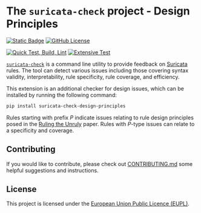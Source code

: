 # The `suricata-check` project - Design Principles

[![Static Badge](https://img.shields.io/badge/docs-suricata--check-blue)](https://suricata-check-design-principles.teuwen.net/)
[![GitHub License](https://img.shields.io/github/license/Koen1999/suricata-check-design-principles)](https://github.com/Koen1999/suricata-check-design-principles/blob/master/LICENSE)

[![Quick Test, Build, Lint](https://github.com/Koen1999/suricata-check-design-principles/actions/workflows/python-pr.yml/badge.svg?event=push)](https://github.com/Koen1999/suricata-check-design-principles/actions/workflows/python-pr.yml)
[![Extensive Test](https://github.com/Koen1999/suricata-check-design-principles/actions/workflows/python-push.yml/badge.svg)](https://github.com/Koen1999/suricata-check-design-principles/actions/workflows/python-push.yml)

[`suricata-check`](https://github.com/Koen1999/suricata-check) is a command line utility to provide feedback on [Suricata](https://github.com/OISF/suricata) rules.
The tool can detect various issues including those covering syntax validity, interpretability, rule specificity, rule coverage, and efficiency.

This extension is an additional checker for design issues, which can be installed by running the following command:

```bash
pip install suricata-check-design-principles
```

Rules starting with prefix _P_ indicate issues relating to rule design principles posed in the [Ruling the Unruly](https://doi.org/10.1145/3708821.3710823) paper.
Rules with _P_-type issues can relate to a specificity and coverage.

## Contributing

If you would like to contribute, please check out [CONTRIBUTING.md](https://github.com/Koen1999/suricata-check-design-principles/blob/master/CONTRIBUTING.md) some helpful suggestions and instructions.

## License

This project is licensed under the [European Union Public Licence (EUPL)](https://github.com/Koen1999/suricata-check-design-principles/blob/master/LICENSE).
